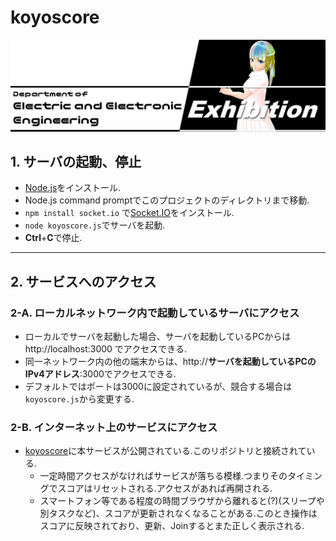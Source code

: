 # koyoscore

![logo](https://github.com/YuseiNaito/koyoscore/blob/master/image/logo2_edit.png "logo")

## 1. サーバの起動、停止
 * [Node.js](https://nodejs.org/ja/)をインストール.
 * Node.js command promptでこのプロジェクトのディレクトリまで移動.
 *  `npm install socket.io`
   で[Socket.IO](https://socket.io)をインストール.
 * `node koyoscore.js`でサーバを起動.
 * **Ctrl**+**C**で停止. 
***
## 2. サービスへのアクセス
### 2-A. ローカルネットワーク内で起動しているサーバにアクセス
 * ローカルでサーバを起動した場合、サーバを起動しているPCからは http://localhost:3000 でアクセスできる.
 * 同一ネットワーク内の他の端末からは、http://**サーバを起動しているPCのIPv4アドレス**:3000でアクセスできる.
 * デフォルトではポートは3000に設定されているが、競合する場合は`koyoscore.js`から変更する.
### 2-B. インターネット上のサービスにアクセス
 * [koyoscore](https://koyoscore.glitch.me)に本サービスが公開されている.このリポジトリと接続されている.
   * 一定時間アクセスがなければサービスが落ちる模様.つまりそのタイミングでスコアはリセットされる.アクセスがあれば再開される.
   * スマートフォン等である程度の時間ブラウザから離れると(?)(スリープや別タスクなど)、スコアが更新されなくなることがある.このとき操作はスコアに反映されており、更新、Joinするとまた正しく表示される.
